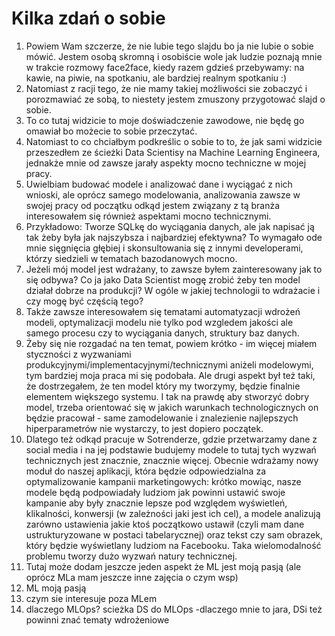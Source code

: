 # Kilka zdań o sobie

1. Powiem Wam szczerze, że nie lubie tego slajdu bo ja nie lubie o sobie mówić. Jestem osobą skromną i osobiście wole jak ludzie poznają mnie w trakcie rozmowy face2face, kiedy razem gdzieś przebywamy: na kawie, na piwie, na spotkaniu, ale bardziej realnym spotkaniu :)
2. Natomiast z racji tego, że nie mamy takiej możliwości sie zobaczyć i porozmawiać ze sobą, to niestety jestem zmuszony przygotować slajd o sobie.
3. To co tutaj widzicie to moje doświadczenie zawodowe, nie będę go omawiał bo możecie to sobie przeczytać.
4. Natomiast to co chciałbym podkreślic o sobie to to, że jak sami widzicie przeszedłem ze ścieżki Data Scientisy na Machine Learning Engineera, jednakże mnie od zawsze jarały aspekty mocno techniczne w mojej pracy.
5. Uwielbiam budować modele i analizować dane i wyciągać z nich wnioski, ale oprócz samego modelowania, analizowania zawsze w swojej pracy od początku odkąd jestem związany z tą branża interesowałem się również aspektami mocno technicznymi.
6. Przykładowo: Tworze SQLkę do wyciągania danych, ale jak napisać ją tak żeby była jak najszybsza i najbardziej efektywna? To wymagało ode mnie sięgnięcia głębiej i skonsultowania się z innymi developerami, którzy siedzieli w tematach bazodanowych mocno.
7. Jeżeli mój model jest wdrażany, to zawsze byłem zainteresowany jak to się odbywa? Co ja jako Data Scientist mogę zrobić żeby ten model działał dobrze na produkcji? W ogóle w jakiej technologii to wdrażacie i czy mogę być częścią tego?
8. Także zawsze interesowałem się tematami automatyzacji wdrożeń modeli, optymalizacji modelu nie tylko pod wzgledem jakości ale samego procesu czy to wyciągania danych, struktury baz danych.  
9. Żeby się nie rozgadać na ten temat, powiem krótko - im więcej miałem styczności z wyzwaniami produkcyjnymi/implementacyjnymi/technicznymi aniżeli modelowymi, tym bardziej moja praca mi się podobała. Ale drugi aspekt był też taki, że dostrzegałem, że ten model który my tworzymy, będzie finalnie elementem większego systemu. I tak na prawdę aby stworzyć dobry model, trzeba orientować się w jakich warunkach technologicznych on będzie pracował - same zamodelowanie i znalezienie najlepszych hiperparametrów nie wystarczy, to jest dopiero początek.
10. Dlatego też odkąd pracuje w Sotrenderze, gdzie przetwarzamy dane z social media i na jej podstawie budujemy modele to tutaj tych wyzwań technicznych jest znacznie, znacznie więcej. Obecnie wdrażamy nowy moduł do naszej aplikacji, która będzie odpowiedzialna za optymalizowanie kampanii marketingowych: krótko mowiąc, nasze modele będą podpowiadały ludziom jak powinni ustawić swoje kampanie aby były znacznie lepsze pod względem wyświetleń, klikalności, konwersji (w zależności jaki jest ich cel), a modele analizują zarówno ustawienia jakie ktoś początkowo ustawił (czyli mam dane ustrukturyzowane w postaci tabelarycznej) oraz tekst czy sam obrazek, który będzie wyświetlany ludziom na Facebooku. Taka wielomodalność problemu tworzy dużo wyzwań natury technicznej. 
11. Tutaj może dodam jeszcze jeden aspekt że ML jest moją pasją (ale oprócz MLa mam jeszcze inne zajęcia o czym wsp)
12. ML moją pasją
13. czym sie interesuje poza MLem
14. dlaczego MLOps? scieżka DS do MLOps -dlaczego mnie to jara, DSi też powinni znać tematy wdrożeniowe